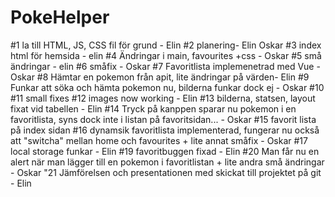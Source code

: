 # PokeHelper
#1 la till HTML, JS, CSS fil för grund - Elin
#2 planering- Elin Oskar
#3 index html för hemsida - elin
#4 Ändringar i main, favourites +css - Oskar
#5 små ändringar - elin
#6 småfix - Oskar
#7 Favoritlista implemenetrad med Vue - Oskar 
#8 Hämtar en pokemon från apit, lite ändringar på värden- Elin 
#9 Funkar att söka och hämta pokemon nu, bilderna funkar dock ej - Oskar 
#10 
#11 small fixes
#12 images now working - Elin
#13 bilderna, statsen, layout fixat vid tabellen - Elin 
#14 Tryck på kanppen sparar nu pokemon i en favoritlista, syns dock inte i listan på favoritsidan... - Oskar
#15 favorit lista på index sidan 
#16 dynamsik favoritlista implementerad, fungerar nu också att "switcha" mellan home och favourites + lite annat småfix - Oskar 
#17 local storage funkar - Elin
#19 favoritbuggen fixad - Elin
#20 Man får nu en alert när man lägger till en pokemon i favoritlistan + lite andra små ändringar - Oskar
"21 Jämförelsen och presentationen med skickat till projektet på git - Elin